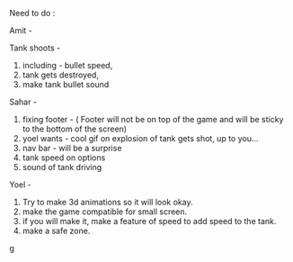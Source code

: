 Need to do : 

Amit - 

Tank shoots -
1. including - bullet speed, 
2. tank gets destroyed,
3. make tank bullet sound

Sahar - 
1. fixing footer - ( Footer will not be on top of the game and will be sticky to the bottom of the screen) 
2. yoel wants - cool gif on explosion of tank gets shot, up to you...
3. nav bar - will be a surprise
4. tank speed on options
5. sound of tank driving



Yoel -
1. Try to make 3d animations so it will look okay.
2. make the game compatible for small screen.
3. if you will make it, make a feature of speed to add speed to the tank.
4. make a safe zone.


g
